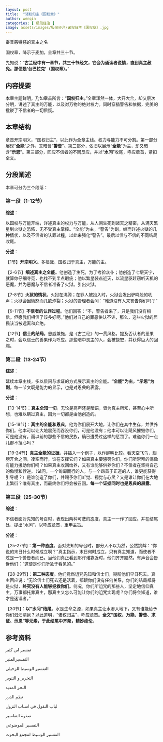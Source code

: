 ```yaml
---
layout: post
title:  "诸权归主《国权章》"
author: wenqin
categories: [ 极简经注 ]
image: assets/images/极简经注/诸权归主《国权章》.jpg
---
```


奉普慈特慈的真主之名

国权章，降示于麦加，全章共三十节。

先知说：“**古兰经中有一章节，共三十节经文，它会为诵读者说情，直到真主赦免。那便是‘台巴拉克’（国权章）。**”

## 内容提要

本章主题鲜明，乃如章首所言：“**国权归主。**”全章浑然一体，大开大合，却又层次分明，讲述了真主的万能，以及对万物的绝对权力。同时穿插警告和依据，完美的批驳了不信者的一切质疑。

## 本章结构

章首开宗明义，“国权归主”，以此作为全章主线。权力与能力不可分割。第一部分展现“**全能**”之外，又暗含“**警告**”。第二部分，依旧以展示“**全能**”为主，却又暗含“**示恩**”。第三部分，回应不信者的不同反应，并以“**水问**”收尾，呼应章首，紧扣全文。

## 分段阐述

本章可分为三个段落：

### 第一段（1-12节）

**综述**：

以国权与万能开端，详述真主的权力与万能，从人间生死到诸天之精密，从满天繁星到火狱之恐怖，无不受真主掌控。“全能”为主，“警告”为副，继而详述火狱的几种情状，以及不信者的认罪过程，以此来强化“警告”。最后以信与不信的不同结局收尾。

**分述**：

【1节】**开宗明义**。多福哉，国权归于真主，万能的主。

【2-6节】**细述真主之全能**。他创造了生死，为了考验众仆；他创造了七层天宇，就算你仔细寻觅，也找不到半点瑕疵；他以繁星装点近天，以流星驱赶窃听天机的恶魔，并为恶魔与不信者准备了火狱。引出火狱。

【7-8节】**火狱的情状**。火狱在沸腾；在罪人被投入时，火狱会发出驴鸣般的吼声；火狱会因愤怒而几欲炸裂；火狱的管理者会问：“难道没有人来警告你们吗？”

【9-11节】**不信者的认罪过程**。他们回答：“不，警告者来了，只是我们没有相信。但愿我们相信了该多好啊。”他们对自己的罪恶供认不讳，那么，这些火狱的居民该当被远离和弃绝。

【12节】**信士的结局**。恩威兼施，是《古兰经》的一贯风格，提及否认者的恶果之时，会以信士的善果作为呼应。那些暗中畏主的人，会被饶恕，并获得巨大的回赐。

### 第二段（13-24节）

**综述**：

延续本章主线，多以质问与求证的方式展示真主的全能。**“全能”为主，“示恩”为副**。每一节文既是能力的显示，也是对恩典的表露。

**分述**：

【13-14节】：**真主全知一切**。无论是高声还是暗语，皆为真主所知，甚至心中所想，也难以瞒过真主，因为一切都是由他创造的。

【15-18节】：**真主的全能和恩典**。他为你们展开大地，让你们在其中生存，并供养你们。他本可以让大地震荡而吞没你们，可是他没有；他本可以让飓风摧毁你们，可是他没有。而以前的那些不信的民族，确已遭受过这样的惩罚了。难道你们一点儿都不担心吗？

【19-24节】**真主全能的证据**。并插入一个例子，以作鲜明比较。看天空飞鸟，翅膀开合之间，凌空而行，谁在支撑它们？如果真主要惩罚你们，你们所崇拜的偶像有能力援助你们吗？如果真主收回给养，又有谁能够供养你们？不信者在坚持自己的傲慢和悖逆。（试问，一个匍匐而行的人，与一个昂首于正道的人，谁更能获得引导呢？）是谁创造了你们，并赐予你们听觉、视觉与心灵？又是谁让你们在大地上繁衍？唯有真主，而最终你们将会被召回。**每一个证据同时也是恩典的展露**。

### 第三段（25-30节）

**综述**：

不信者面对先知的号召时，表现出两种可悲的态度，真主一一作了回应。并在结尾处，提出“水问”，以呼应章首，重申主旨。

**分述**：

【25-27节】：**第一种态度**。面对先知的号召时，部分人不以为然，公然挑衅：“你说的末日什么时候成立啊？”真主指示，末日何时成立，只有真主知道，而使者不过是一个警告者而已。当他们真正看到那许诺靠近时，他们齐齐黯然，有声音会告诉他们：“这便是你们所急于看见的。”

【28-29节】：**第二种态度**。他们竟然诅咒先知和信士们，期盼他们早日死去。真主回应说：“无论信士们死去还是活着，都跟你们没有任何关系，你们的结局都将是火狱，**终究没有人能够拯救你们**。何况，你们所诅咒的那些人，坚定地信仰真主，万事都托靠真主，那真主又怎么可能让你们的诅咒实现呢？你们将会知道，谁才是迷误者。”

【30节】：**以“水问”结尾**。水是生命之源，如果真主让水渗入地下，又有谁能给予你们汩汩清泉？以此道明，“诸权归主”，呼应章首。**全文“国权、万能、警告、求证、示恩”等元素，于此结尾中齐聚，精妙绝伦**。

## 参考资料

تفسير ابن كثير

التفسيرالمنير

التفسير الوسيط للزحيلي

التحرير و التنوير

البحر المديد

نظم الدرر

لباب النقول في اسباب النزول

صفوة التفاسير

التفسير الموضوعي

التفسير الوسيط لمجمع البحوث
